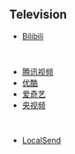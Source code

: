 ## Television

* [Bilibili](https://app.bilibili.com)

<br>

* [腾讯视频](https://v.qq.com/download.html#TV)
* [优酷](https://youku.com/product/index)
* [爱奇艺](https://app.iqiyi.com/tv/player/index.html)
* [央视频](https://www.yangshipin.cn)

<br>

* [LocalSend](https://localsend.org/zh-CN)

